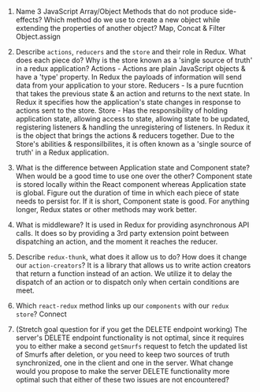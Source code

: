 1.  Name 3 JavaScript Array/Object Methods that do not produce side-effects? Which method do we use to create a new object while extending the properties of another object?
    Map, Concat & Filter
    Object.assign

2.  Describe `actions`, `reducers` and the `store` and their role in Redux. What does each piece do? Why is the store known as a 'single source of truth' in a redux application?
    Actions - Actions are plain JavaScript objects & have a 'type' property. In Redux the payloads of information will send data from your application to your store.
    Reducers - Is a pure fucntion that takes the previous state & an action and returns to the next state. In Redux it specifies how the application's state changes in response to actions sent to the store.
    Store - Has the responsibility of holding application state, allowing access to state, allowing state to be updated, registering listeners & handling the unregistering of listeners. In Redux it is the object that brings the actions & reducers together.
    Due to the Store's abilities & responsilbilites, it is often known as a 'single source of truth' in a Redux application.

3.  What is the difference between Application state and Component state? When would be a good time to use one over the other?
    Component state is stored locally within the React component whereas Application state is global.
    Figure out the duration of time in which each piece of state needs to persist for. If it is short, Component state is good. For anything longer, Redux states or other methods may work better.

4.  What is middleware?
    It is used in Redux for providing asynchronous API calls. It does so by providing a 3rd party extension point between dispatching an action, and the moment it reaches the reducer.

5.  Describe `redux-thunk`, what does it allow us to do? How does it change our `action-creators`?
    It is a library that allows us to write action creators that return a function instead of an action. 
    We utilize it to delay the dispatch of an action or to dispatch only when certain conditions are meet.

6.  Which `react-redux` method links up our `components` with our `redux store`?
    Connect

7. (Stretch goal question for if you get the DELETE endpoint working) The server's DELETE endpoint functionality is not optimal, since it requires you to either make a second `getSmurfs` request to fetch the updated list of Smurfs after deletion, or you need to keep two sources of truth synchronized, one in the client and one in the server. What change would you propose to make the server DELETE functionality more optimal such that either of these two issues are not encountered?